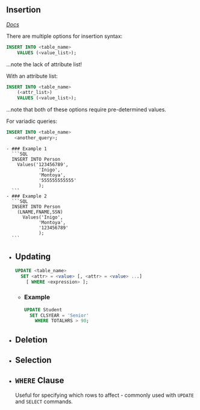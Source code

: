 ## Insertion
*[Docs](https://mariadb.com/kb/en/insert/)*

There are multiple options for insertion syntax:
```SQL
INSERT INTO <table_name>
	VALUES (<value_list>);
```
...note the lack of attribute list!

With an attribute list:
```SQL
INSERT INTO <table_name>
	(<attr_list>)
	VALUES (<value_list>);
```
...note that both of these options require pre-determined values.

For variadic queries:
 ```SQL
INSERT INTO <table_name>
	<another_query>;
```
	- ### Example 1
	  ```SQL
	  INSERT INTO Person
	  	Values('123456789',
	            'Inigo',
	            'Montoya',
	            '555555555555'
	            );
	  ```
	- ### Example 2
	  ```SQL
	  INSERT INTO Person
	  	(LNAME,FNAME,SSN)
	      Values('Inigo',
	            'Montoya',
	            '123456789'
	            );
	  ```
- ## Updating
  ```SQL
  UPDATE <table_name>
  	SET <attr> = <value> [, <attr> = <value> ...]
      [ WHERE <expression> ];
  ```
	- ### Example
	  ```SQL
	  UPDATE Student
	  	SET CLSYEAR = 'Senior'
	      WHERE TOTALHRS > 90;
	  ```
- ## Deletion
- ## Selection
- ## `WHERE` Clause
  Useful for specifying which rows to affect - commonly used with `UPDATE` and `SELECT` commands.